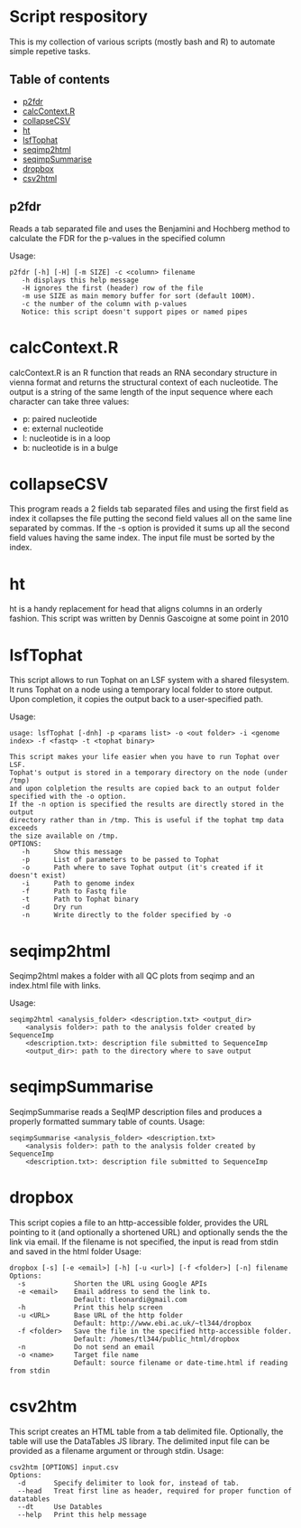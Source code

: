 # Script respository
This is my collection of various scripts (mostly bash and R) to automate simple repetive tasks.

## Table of contents
- [p2fdr](#p2fdr)
- [calcContext.R](#calcContext.R)
- [collapseCSV](#collapseCSV)
- [ht](#ht)
- [lsfTophat](#lsfTophat)
- [seqimp2html](#seqimp2html)
- [seqimpSummarise](#seqimpSummarise)
- [dropbox](#dropbox)
- [csv2html](#csv2html)

## p2fdr
Reads a tab separated file and uses the Benjamini and Hochberg method
to calculate the FDR for the p-values in the specified column

Usage:

    p2fdr [-h] [-H] [-m SIZE] -c <column> filename
       -h displays this help message
       -H ignores the first (header) row of the file
       -m use SIZE as main memory buffer for sort (default 100M).
       -c the number of the column with p-values
       Notice: this script doesn't support pipes or named pipes

# calcContext.R
calcContext.R is an R function that reads an RNA secondary structure in vienna format and returns the structural context of each nucleotide.
The output is a string of the same length of the input sequence where each character can take three values:
- p: paired nucleotide
- e: external nucleotide
- l: nucleotide is in a loop
- b: nucleotide is in a bulge

# collapseCSV
This program reads a 2 fields tab separated files and using the first field as index it collapses the file putting the second field values all on the same line separated by commas.
If the -s option is provided it sums up all the second field values having the same index.
The input file must be sorted by the index.	

# ht
ht is a handy replacement for head that aligns columns in an orderly fashion.
This script was written by Dennis Gascoigne at some point in 2010

# lsfTophat
This script allows to run Tophat on an LSF system with a shared filesystem. It runs Tophat on a node using a temporary local folder to store output. Upon completion, it copies the output back to a user-specified path.

Usage:

    usage: lsfTophat [-dnh] -p <params list> -o <out folder> -i <genome index> -f <fastq> -t <tophat binary>
    
    This script makes your life easier when you have to run Tophat over LSF.
    Tophat's output is stored in a temporary directory on the node (under /tmp) 
    and upon colpletion the results are copied back to an output folder 
    specified with the -o option.
    If the -n option is specified the results are directly stored in the output
    directory rather than in /tmp. This is useful if the tophat tmp data exceeds
    the size available on /tmp.
    OPTIONS:
       -h      Show this message
       -p      List of parameters to be passed to Tophat
       -o      Path where to save Tophat output (it's created if it doesn't exist)
       -i      Path to genome index
       -f      Path to Fastq file
       -t      Path to Tophat binary
       -d	   Dry run
       -n	   Write directly to the folder specified by -o

# seqimp2html
Seqimp2html makes a folder with all QC plots from seqimp and an index.html file with links.

Usage:

    seqimp2html <analysis_folder> <description.txt> <output_dir>
        <analysis folder>: path to the analysis folder created by SequenceImp
        <description.txt>: description file submitted to SequenceImp
        <output_dir>: path to the directory where to save output

# seqimpSummarise
SeqimpSummarise reads a SeqIMP description files and produces a properly formatted summary table of counts.
Usage:
 
    seqimpSummarise <analysis_folder> <description.txt>
        <analysis folder>: path to the analysis folder created by SequenceImp
        <description.txt>: description file submitted to SequenceImp

# dropbox

This script copies a file to an http-accessible folder, provides the URL pointing to it (and optionally a shortened URL) and optionally sends the the link via email.
If the filename is not specified, the input is read from stdin and saved in the html folder
Usage:

    dropbox [-s] [-e <email>] [-h] [-u <url>] [-f <folder>] [-n] filename
    Options:
      -s            Shorten the URL using Google APIs
      -e <email>    Email address to send the link to.
                    Default: tleonardi@gmail.com
      -h            Print this help screen
      -u <URL>      Base URL of the http folder
                    Default: http://www.ebi.ac.uk/~tl344/dropbox
      -f <folder>   Save the file in the specified http-accessible folder.
                    Default: /homes/tl344/public_html/dropbox
      -n            Do not send an email
      -o <name>     Target file name
                    Default: source filename or date-time.html if reading from stdin

# csv2htm
This script creates an HTML table from a tab delimited file. Optionally, the table will use the DataTables JS library. The delimited input file can be provided as a filename argument or through stdin.
Usage:

    csv2htm [OPTIONS] input.csv
    Options:
      -d       Specify delimiter to look for, instead of tab.
      --head   Treat first line as header, required for proper function of datatables
      --dt     Use Datables
      --help   Print this help message
